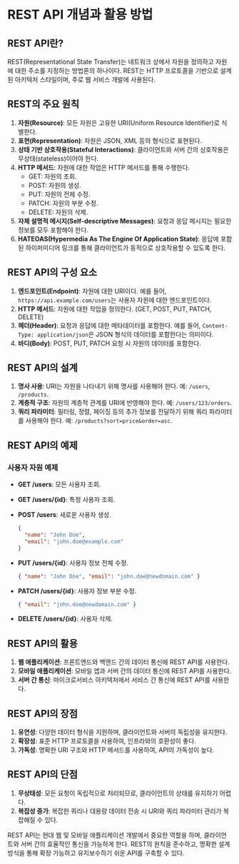 # REST API 개념과 활용 방법

## REST API란?

REST(Representational State Transfer)는 네트워크 상에서 자원을 정의하고 자원에 대한 주소를 지정하는 방법론의 하나이다. REST는 HTTP 프로토콜을 기반으로 설계된 아키텍처 스타일이며, 주로 웹 서비스 개발에 사용된다.

## REST의 주요 원칙

1. **자원(Resource)**: 모든 자원은 고유한 URI(Uniform Resource Identifier)로 식별한다.
2. **표현(Representation)**: 자원은 JSON, XML 등의 형식으로 표현된다.
3. **상태 기반 상호작용(Stateful Interactions)**: 클라이언트와 서버 간의 상호작용은 무상태(stateless)이어야 한다.
4. **HTTP 메서드**: 자원에 대한 작업은 HTTP 메서드를 통해 수행한다.
   - GET: 자원의 조회.
   - POST: 자원의 생성.
   - PUT: 자원의 전체 수정.
   - PATCH: 자원의 부분 수정.
   - DELETE: 자원의 삭제.
5. **자체 설명적 메시지(Self-descriptive Messages)**: 요청과 응답 메시지는 필요한 정보를 모두 포함해야 한다.
6. **HATEOAS(Hypermedia As The Engine Of Application State)**: 응답에 포함된 하이퍼미디어 링크를 통해 클라이언트가 동적으로 상호작용할 수 있도록 한다.

## REST API의 구성 요소

1. **엔드포인트(Endpoint)**: 자원에 대한 URI이다. 예를 들어, `https://api.example.com/users`는 사용자 자원에 대한 엔드포인트이다.
2. **HTTP 메서드**: 자원에 대한 작업을 정의한다. (GET, POST, PUT, PATCH, DELETE)
3. **헤더(Header)**: 요청과 응답에 대한 메타데이터를 포함한다. 예를 들어, `Content-Type: application/json`은 JSON 형식의 데이터를 포함한다는 의미이다.
4. **바디(Body)**: POST, PUT, PATCH 요청 시 자원의 데이터를 포함한다.

## REST API의 설계

1. **명사 사용**: URI는 자원을 나타내기 위해 명사를 사용해야 한다. 예: `/users`, `/products`.
2. **계층적 구조**: 자원의 계층적 관계를 URI에 반영해야 한다. 예: `/users/123/orders`.
3. **쿼리 파라미터**: 필터링, 정렬, 페이징 등의 추가 정보를 전달하기 위해 쿼리 파라미터를 사용해야 한다. 예: `/products?sort=price&order=asc`.

## REST API의 예제

### 사용자 자원 예제

- **GET /users**: 모든 사용자 조회.
- **GET /users/{id}**: 특정 사용자 조회.
- **POST /users**: 새로운 사용자 생성.
  
  ```json
  {
    "name": "John Doe",
    "email": "john.doe@example.com"
  }
  ```

- **PUT /users/{id}**: 사용자 정보 전체 수정.
  
  ```json
  { "name": "John Doe", "email": "john.doe@newdomain.com" }
  ```

- **PATCH /users/{id}**: 사용자 정보 부분 수정.
  
  ```json
  { "email": "john.doe@newdomain.com" }
  ```

- **DELETE /users/{id}**: 사용자 삭제.

## REST API의 활용

1. **웹 애플리케이션**: 프론트엔드와 백엔드 간의 데이터 통신에 REST API를 사용한다.
2. **모바일 애플리케이션**: 모바일 앱과 서버 간의 데이터 통신에 REST API를 사용한다.
3. **서버 간 통신**: 마이크로서비스 아키텍처에서 서비스 간 통신에 REST API를 사용한다.

## REST API의 장점

1. **유연성**: 다양한 데이터 형식을 지원하며, 클라이언트와 서버의 독립성을 유지한다.
2. **확장성**: 표준 HTTP 프로토콜을 사용하여, 인프라와의 호환성이 좋다.
3. **가독성**: 명확한 URI 구조와 HTTP 메서드를 사용하여, API의 가독성이 높다.

## REST API의 단점

1. **무상태성**: 모든 요청이 독립적으로 처리되므로, 클라이언트의 상태를 유지하기 어렵다.
2. **복잡성 증가**: 복잡한 쿼리나 대용량 데이터 전송 시 URI와 쿼리 파라미터 관리가 복잡해질 수 있다.

REST API는 현대 웹 및 모바일 애플리케이션 개발에서 중요한 역할을 하며, 클라이언트와 서버 간의 효율적인 통신을 가능하게 한다. REST의 원칙을 준수하고, 명확한 설계 방식을 통해 확장 가능하고 유지보수하기 쉬운 API를 구축할 수 있다.
